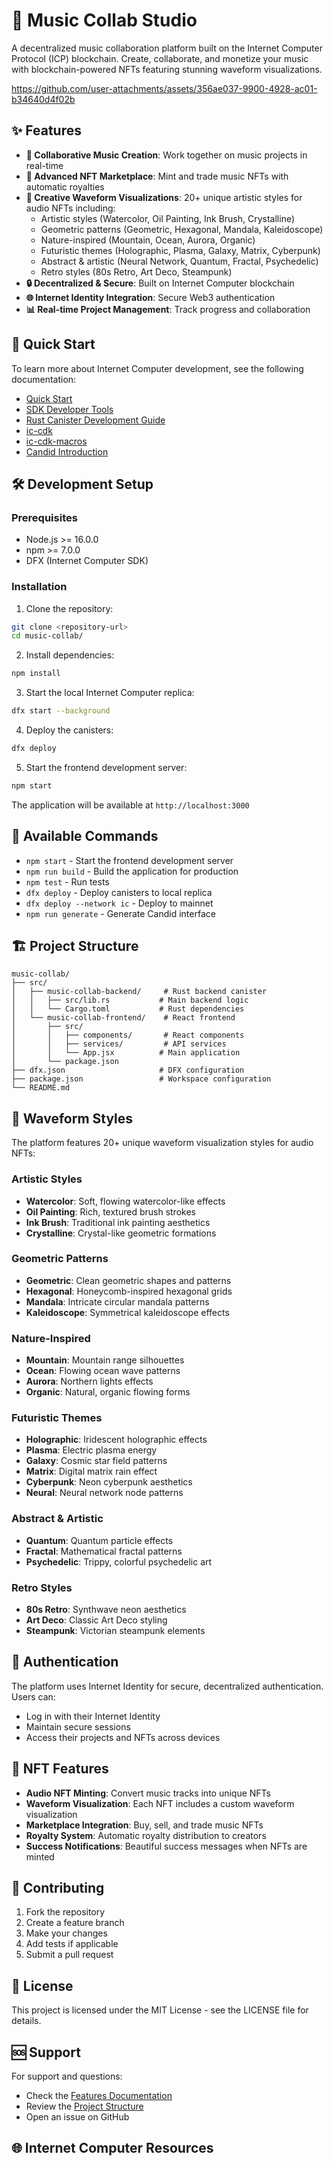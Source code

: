 # 🎵 Music Collab Studio

A decentralized music collaboration platform built on the Internet Computer Protocol (ICP) blockchain. Create, collaborate, and monetize your music with blockchain-powered NFTs featuring stunning waveform visualizations.


https://github.com/user-attachments/assets/356ae037-9900-4928-ac01-b34640d4f02b


## ✨ Features

- **🎼 Collaborative Music Creation**: Work together on music projects in real-time
- **💎 Advanced NFT Marketplace**: Mint and trade music NFTs with automatic royalties
- **🎨 Creative Waveform Visualizations**: 20+ unique artistic styles for audio NFTs including:
  - Artistic styles (Watercolor, Oil Painting, Ink Brush, Crystalline)
  - Geometric patterns (Geometric, Hexagonal, Mandala, Kaleidoscope) 
  - Nature-inspired (Mountain, Ocean, Aurora, Organic)
  - Futuristic themes (Holographic, Plasma, Galaxy, Matrix, Cyberpunk)
  - Abstract & artistic (Neural Network, Quantum, Fractal, Psychedelic)
  - Retro styles (80s Retro, Art Deco, Steampunk)
- **🔒 Decentralized & Secure**: Built on Internet Computer blockchain
- **🌐 Internet Identity Integration**: Secure Web3 authentication
- **📊 Real-time Project Management**: Track progress and collaboration

## 🚀 Quick Start

To learn more about Internet Computer development, see the following documentation:

- [Quick Start](https://internetcomputer.org/docs/current/developer-docs/setup/deploy-locally)
- [SDK Developer Tools](https://internetcomputer.org/docs/current/developer-docs/setup/install)
- [Rust Canister Development Guide](https://internetcomputer.org/docs/current/developer-docs/backend/rust/)
- [ic-cdk](https://docs.rs/ic-cdk)
- [ic-cdk-macros](https://docs.rs/ic-cdk-macros)
- [Candid Introduction](https://internetcomputer.org/docs/current/developer-docs/backend/candid/)

## 🛠️ Development Setup

### Prerequisites
- Node.js >= 16.0.0
- npm >= 7.0.0
- DFX (Internet Computer SDK)

### Installation

1. Clone the repository:
```bash
git clone <repository-url>
cd music-collab/
```

2. Install dependencies:
```bash
npm install
```

3. Start the local Internet Computer replica:
```bash
dfx start --background
```

4. Deploy the canisters:
```bash
dfx deploy
```

5. Start the frontend development server:
```bash
npm start
```

The application will be available at `http://localhost:3000`

## 🔧 Available Commands

- `npm start` - Start the frontend development server
- `npm run build` - Build the application for production
- `npm test` - Run tests
- `dfx deploy` - Deploy canisters to local replica
- `dfx deploy --network ic` - Deploy to mainnet
- `npm run generate` - Generate Candid interface

## 🏗️ Project Structure

```
music-collab/
├── src/
│   ├── music-collab-backend/     # Rust backend canister
│   │   ├── src/lib.rs           # Main backend logic
│   │   └── Cargo.toml           # Rust dependencies
│   └── music-collab-frontend/    # React frontend
│       ├── src/
│       │   ├── components/       # React components
│       │   ├── services/         # API services
│       │   └── App.jsx          # Main application
│       └── package.json
├── dfx.json                     # DFX configuration
├── package.json                 # Workspace configuration
└── README.md
```

## 🎨 Waveform Styles

The platform features 20+ unique waveform visualization styles for audio NFTs:

### Artistic Styles
- **Watercolor**: Soft, flowing watercolor-like effects
- **Oil Painting**: Rich, textured brush strokes
- **Ink Brush**: Traditional ink painting aesthetics
- **Crystalline**: Crystal-like geometric formations

### Geometric Patterns
- **Geometric**: Clean geometric shapes and patterns
- **Hexagonal**: Honeycomb-inspired hexagonal grids
- **Mandala**: Intricate circular mandala patterns
- **Kaleidoscope**: Symmetrical kaleidoscope effects

### Nature-Inspired
- **Mountain**: Mountain range silhouettes
- **Ocean**: Flowing ocean wave patterns
- **Aurora**: Northern lights effects
- **Organic**: Natural, organic flowing forms

### Futuristic Themes
- **Holographic**: Iridescent holographic effects
- **Plasma**: Electric plasma energy
- **Galaxy**: Cosmic star field patterns
- **Matrix**: Digital matrix rain effect
- **Cyberpunk**: Neon cyberpunk aesthetics
- **Neural**: Neural network node patterns

### Abstract & Artistic
- **Quantum**: Quantum particle effects
- **Fractal**: Mathematical fractal patterns
- **Psychedelic**: Trippy, colorful psychedelic art

### Retro Styles
- **80s Retro**: Synthwave neon aesthetics
- **Art Deco**: Classic Art Deco styling
- **Steampunk**: Victorian steampunk elements

## 🔐 Authentication

The platform uses Internet Identity for secure, decentralized authentication. Users can:
- Log in with their Internet Identity
- Maintain secure sessions
- Access their projects and NFTs across devices

## 💎 NFT Features

- **Audio NFT Minting**: Convert music tracks into unique NFTs
- **Waveform Visualization**: Each NFT includes a custom waveform visualization
- **Marketplace Integration**: Buy, sell, and trade music NFTs
- **Royalty System**: Automatic royalty distribution to creators
- **Success Notifications**: Beautiful success messages when NFTs are minted

## 🤝 Contributing

1. Fork the repository
2. Create a feature branch
3. Make your changes
4. Add tests if applicable
5. Submit a pull request

## 📄 License

This project is licensed under the MIT License - see the LICENSE file for details.

## 🆘 Support

For support and questions:
- Check the [Features Documentation](./FEATURES.md)
- Review the [Project Structure](./PROJECT_STRUCTURE.md)
- Open an issue on GitHub

## 🌐 Internet Computer Resources
